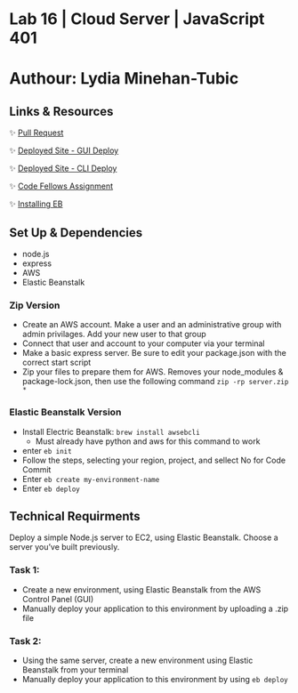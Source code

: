 # Lab 16 | Cloud Server | JavaScript 401
# Authour: Lydia Minehan-Tubic

## Links & Resources

✨ [Pull Request](https://github.com/LydiaMT/cloud-server/pull/1)

✨ [Deployed Site - GUI Deploy](http://cloud-server-env.eba-gy8hpf2t.us-west-2.elasticbeanstalk.com/)

✨ [Deployed Site - CLI Deploy](http://cloudserver-env.eba-gy8hpf2t.us-west-2.elasticbeanstalk.com/)

✨ [Code Fellows Assignment](https://github.com/codefellows/seattle-code-javascript-401d41/tree/main/class-16)

✨ [Installing EB](https://github.com/aws/aws-elastic-beanstalk-cli-setup)

## Set Up & Dependencies

- node.js
- express
- AWS
- Elastic Beanstalk

### Zip Version

- Create an AWS account. Make a user and an administrative group with admin privilages. Add your new user to that group
- Connect that user and account to your computer via your terminal
- Make a basic express server. Be sure to edit your package.json with the correct start script
- Zip your files to prepare them for AWS. Removes your node_modules & package-lock.json, then use the following command `zip -rp server.zip *`

### Elastic Beanstalk Version
- Install Electric Beanstalk: `brew install awsebcli`
  - Must already have python and aws for this command to work
- enter `eb init`
- Follow the steps, selecting your region, project, and sellect No for Code Commit
- Enter `eb create my-environment-name`
- Enter `eb deploy`

## Technical Requirments

Deploy a simple Node.js server to EC2, using Elastic Beanstalk. Choose a server you’ve built previously. 

### Task 1:
- Create a new environment, using Elastic Beanstalk from the AWS Control Panel (GUI)
- Manually deploy your application to this environment by uploading a .zip file

### Task 2:
- Using the same server, create a new environment using Elastic Beanstalk from your terminal
- Manually deploy your application to this environment by using `eb deploy`
